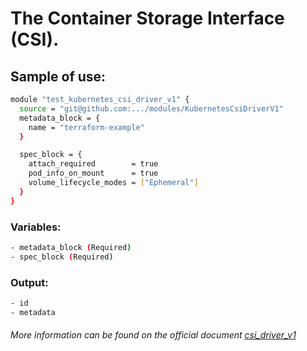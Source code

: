 # The Container Storage Interface (CSI).

## Sample of use:

```bash
module "test_kubernetes_csi_driver_v1" {
  source = "git@github.com:.../modules/KubernetesCsiDriverV1"
  metadata_block = {
    name = "terraform-example"
  }

  spec_block = {
    attach_required        = true
    pod_info_on_mount      = true
    volume_lifecycle_modes = ["Ephemeral"]
  }
}
```

### Variables:

```bash
- metadata_block (Required)
- spec_block (Required)
```

### Output:

```bash
- id
- metadata
```

###### More information can be found on the official document [csi_driver_v1](https://registry.terraform.io/providers/hashicorp/kubernetes/latest/docs/resources/csi_driver_v1)